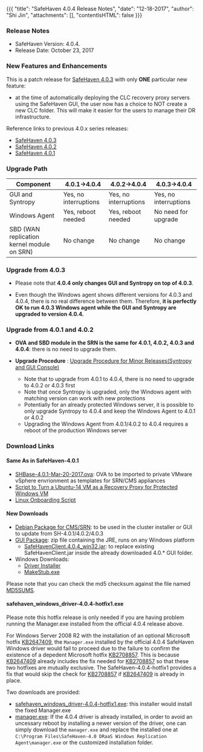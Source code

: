 {{{
  "title": "SafeHaven 4.0.4 Release Notes",
  "date": "12-18-2017",
  "author": "Shi Jin",
  "attachments": [],
  "contentIsHTML": false
}}}

### Release Notes

- SafeHaven Version: 4.0.4.
- Release Date: October 23, 2017

### New Features and Enhancements

This is a patch release for [SafeHaven 4.0.3](safehaven-4.0.3-release.md) with only **ONE** particular new feature: 

* at the time of automatically deploying the CLC recovery proxy servers using the SafeHaven GUI, the user now has a choice to NOT create  a new CLC folder. This will make it easier for the users to manage their DR infrastructure.

Reference links to previous 4.0.x series releases:
*  [SafeHaven 4.0.3](safehaven-4.0.3-release.md)
*  [SafeHaven 4.0.2](safehaven-4.0.2-release.md)
*  [SafeHaven 4.0.1](safehaven-4.0.1-release.md)



 
 ### Upgrade Path 

|Component|4.0.1->4.0.4|4.0.2->4.0.4|4.0.3->4.0.4
|----|----|----|----| 
|GUI and Syntropy|Yes, no interruptions|Yes, no interruptions|Yes, no interruptions|
|Windows Agent|Yes, reboot needed|Yes, reboot needed|No need for upgrade|
|SBD (WAN replication kernel module on SRN)|No change|No change| No change|

### Upgrade from 4.0.3

* Please note that **4.0.4 only changes GUI and Syntropy on top of 4.0.3**. 

* Even though the Windows agent shows different versions for 4.0.3 and 4.0.4, there is no real difference between them. Therefore, **it is perfectly OK to run 4.0.3 Windows agent while the GUI and Syntropy are upgraded to version 4.0.4.**

### Upgrade from 4.0.1 and 4.0.2

* **OVA and SBD module in the SRN is the same for 4.0.1, 4.0.2, 4.0.3 and 4.0.4**: there is no need to upgrade them.

* **Upgrade Procedure** : [Upgrade Procedure for Minor Releases(Syntropy and GUI Console)](Upgrade-Procedure-for-Minor-Releases-Syntropy-and-GUI.md)
  * Note that to upgrade from 4.0.1 to 4.0.4, there is no need to upgrade to 4.0.2 or 4.0.3 first
  * Note that once Syntropy is upgraded, only the Windows agent with matching version can work with new protections
  * Potentially for an already protected Windows server, it is possible to only upgrade Syntropy to 4.0.4 and keep the Windows Agent to 4.0.1 or 4.0.2
  * Upgrading the Windows Agent from 4.0.1/4.0.2 to 4.0.4 requires a reboot of the production Windows server

### Download Links

#### Same As in SafeHaven-4.0.1

* [SHBase-4.0.1-Mar-20-2017.ova](https://download.safehaven.ctl.io/SH-4.0.1/SHBase-4.0.1-Mar-20-2017.ova): OVA to be imported to private VMware vSphere envrionment as templates for SRN/CMS appliances
* [Script to Turn a Ubuntu-14 VM as a Recovery Proxy for Protected Windows VM](https://download.safehaven.ctl.io/SH-4.0.1/makestub_for_windows.sh)
* [Linux Onboarding Script](./linux-onboarding-releases.md)

#### New Downloads

* [Debian Package for CMS/SRN](https://download.safehaven.ctl.io/SH-4.0.4/safehaven-4.0.4.deb): to be used in the cluster installer or GUI to update from SH-4.0.1/4.0.2/4.0.3
* [GUI Package](https://download.safehaven.ctl.io/SH-4.0.4/SafeHavenConsole-4.0.4.zip): zip file containing the JRE, runs on any Windows platform
  * [SafeHavenClient.4.0.4_win32.jar](https://download.safehaven.ctl.io/SH-4.0.4/SafeHavenClient.4.0.4_win32.jar): to replace existing SafeHavenClient.jar inside the already downloaded 4.0.* GUI folder.
* Windows Downloads:
  * [Driver Installer](https://download.safehaven.ctl.io/SH-4.0.4/safehaven_windows_driver-4.0.4.exe)
  * [MakeStub.exe](https://download.safehaven.ctl.io/SH-4.0.4/MakeStub-4.0.4.exe)
  
Please note that you can check the md5 checksum against the file named [MD5SUMS](https://download.safehaven.ctl.io/SH-4.0.4/MD5SUMS).
#### safehaven_windows_driver-4.0.4-hotfix1.exe

Please note this hotfix release is only needed if you are having problem running the Manager.exe installed from the official 4.0.4 release above. 

For Windows Server 2008 R2 with the installation of an optional Microsoft hotfix  [KB2647409](https://support.microsoft.com/kb/2647409), the `Manager.exe` installed by the official 4.0.4 SafeHaven Windows driver would fail to proceed due to the failure to confirm the existence of a depedent Microsoft hotfix [KB2708857](https://support.microsoft.com/kb/2708857). This is because [KB2647409](https://support.microsoft.com/kb/2647409) already includes the fix needed for [KB2708857](https://support.microsoft.com/kb/2708857) so that these two hotfixes are mutually exclusive. The SafeHaven-4.0.4-hotfix1 provides a fix that would skip the check for [KB2708857](https://support.microsoft.com/kb/2708857) if [KB2647409](https://support.microsoft.com/kb/2647409) is already in place. 

Two downloads are provided:
* [safehaven_windows_driver-4.0.4-hotfix1.exe](https://download.safehaven.ctl.io/SH-4.0.4/safehaven_windows_driver-4.0.4-hotfix1.exe): this installer would install the fixed Manager.exe
* [manager.exe](): If the 4.0.4 driver is already installed, in order to avoid an uncessary reboot by installing a newer version of the driver, one can simply download the `manager.exe` and replace the installed one at `C:\Program Files\SafeHaven-4.0 DRaaS Windows Replication Agent\manager.exe` or the customized installation folder. 
